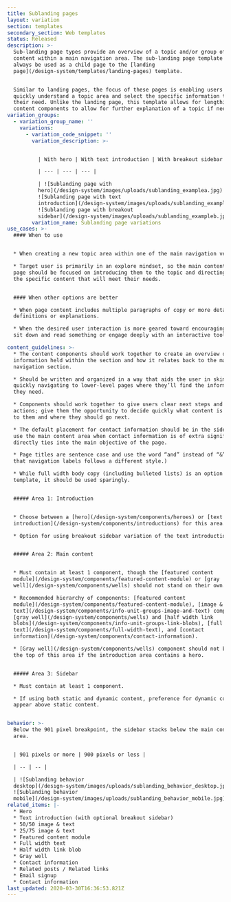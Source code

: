 ```yaml
---
title: Sublanding pages
layout: variation
section: templates
secondary_section: Web templates
status: Released
description: >-
  Sub-landing page types provide an overview of a topic and/or group of related
  content within a main navigation area. The sub-landing page template should
  always be used as a child page to the [landing
  page](/design-system/templates/landing-pages) template.


  Similar to landing pages, the focus of these pages is enabling users to
  quickly understand a topic area and select the specific information that meets
  their need. Unlike the landing page, this template allows for lengthier
  content components to allow for further explanation of a topic if needed.
variation_groups:
  - variation_group_name: ''
    variations:
      - variation_code_snippet: ''
        variation_description: >-


          | With hero | With text introduction | With breakout sidebar |

          | --- | --- | --- |

          | ![Sublanding page with
          hero](/design-system/images/uploads/sublanding_examplea.jpg) |
          ![Sublanding page with text
          introduction](/design-system/images/uploads/sublanding_examplec.jpg) |
          ![Sublanding page with breakout
          sidebar](/design-system/images/uploads/sublanding_exampleb.jpg) |
        variation_name: Sublanding page variations
use_cases: >-
  #### When to use


  * When creating a new topic area within one of the main navigation verticals.

  * Target user is primarily in an explore mindset, so the main content of this
  page should be focused on introducing them to the topic and directing them to
  the specific content that will meet their needs.


  #### When other options are better

  * When page content includes multiple paragraphs of copy or more detailed
  definitions or explanations.

  * When the desired user interaction is more geared toward encouraging users to
  sit down and read something or engage deeply with an interactive tool.

content_guidelines: >-
  * The content components should work together to create an overview of the
  information held within the section and how it relates back to the main
  navigation section.

  * Should be written and organized in a way that aids the user in skimming and
  quickly navigating to lower-level pages where they’ll find the information
  they need.

  * Components should work together to give users clear next steps and calls to
  actions; give them the opportunity to decide quickly what content is relevant
  to them and where they should go next.

  * The default placement for contact information should be in the sidebar. Only
  use the main content area when contact information is of extra significance or
  directly ties into the main objective of the page.

  * Page titles are sentence case and use the word “and” instead of “&”. (Note
  that navigation labels follows a different style.)

  * While full width body copy (including bulleted lists) is an option in this
  template, it should be used sparingly.


  ##### Area 1: Introduction


  * Choose between a [hero](/design-system/components/heroes) or [text
  introduction](/design-system/components/introductions) for this area.

  * Option for using breakout sidebar variation of the text introduction.


  ##### Area 2: Main content


  * Must contain at least 1 component, though the [featured content
  module](/design-system/components/featured-content-module) or [gray
  well](/design-system/components/wells) should not stand on their own.

  * Recommended hierarchy of components: [featured content
  module](/design-system/components/featured-content-module), [image &
  text](/design-system/components/info-unit-groups-image-and-text) components,
  [gray well](/design-system/components/wells) and [half width link
  blobs](/design-system/components/info-unit-groups-link-blobs), [full width
  text](/design-system/components/full-width-text), and [contact
  information](/design-system/components/contact-information).

  * [Gray well](/design-system/components/wells) component should not be used at
  the top of this area if the introduction area contains a hero.


  ##### Area 3: Sidebar

  * Must contain at least 1 component.

  * If using both static and dynamic content, preference for dynamic content to
  appear above static content.


behavior: >-
  Below the 901 pixel breakpoint, the sidebar stacks below the main content
  area.


  | 901 pixels or more | 900 pixels or less |

  | -- | -- |

  | ![Sublanding behavior
  desktop](/design-system/images/uploads/sublanding_behavior_desktop.jpg) |
  ![Sublanding behavior
  mobile](/design-system/images/uploads/sublanding_behavior_mobile.jpg) |
related_items: |-
  * Hero
  * Text introduction (with optional breakout sidebar)
  * 50/50 image & text
  * 25/75 image & text
  * Featured content module
  * Full width text
  * Half width link blob
  * Gray well
  * Contact information
  * Related posts / Related links
  * Email signup
  * Contact information
last_updated: 2020-03-30T16:36:53.821Z
---
```


